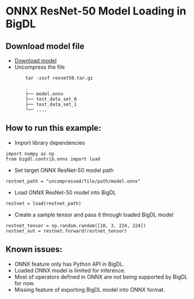 # ONNX ResNet-50 Model Loading in BigDL


## Download model file
 * [Download model](https://s3.amazonaws.com/download.onnx/models/opset_9/resnet50.tar.gz)
 * Uncompress the file
    ```
        tar -zxvf resnet50.tar.gz
        
        .
        ├── model.onnx
        ├── test_data_set_0
        ├── test_data_set_1
        └── ....
    ```

## How to run this example:
 * Import library dependencies
```
import numpy as np
from bigdl.contrib.onnx import load
```

 * Set target ONNX ResNet-50 model path
 ```
 restnet_path = "uncompressed/file/path/model.onnx"
 ```
   
 * Load ONNX ResNet-50 model into BigDL
 ```
 restnet = load(restnet_path)
 ```
 
 * Create a sample tensor and pass it through loaded BigDL model
 ```
 restnet_tensor = np.random.random([10, 3, 224, 224])   
 restnet_out = restnet.forward(restnet_tensor)
 ```
 
 
## Known issues:
  * ONNX feature only has Python API in BigDL.
  * Loaded ONNX model is limited for inference.
  * Most of operators defined in ONNX are not being supported by BigDL for now.
  * Missing feature of exporting BigDL model into ONNX format.
  